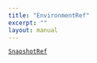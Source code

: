 ```yaml
---
title: "EnvironmentRef"
excerpt: ""
layout: manual
---
```



[`SnapshotRef`](/docs/kcl/types/SnapshotRef)








